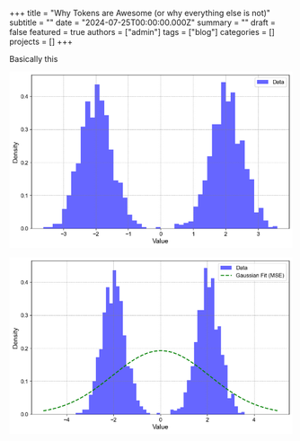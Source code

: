+++
title = "Why Tokens are Awesome (or why everything else is not)"
subtitle = ""
date = "2024-07-25T00:00:00.000Z"
summary = ""
draft = false
featured = true
authors = ["admin"]
tags = ["blog"]
categories = []
projects = []
+++

<!-- Header Image here -->

Basically this


![image](data.png)

![image](gaussian_fit.png)
